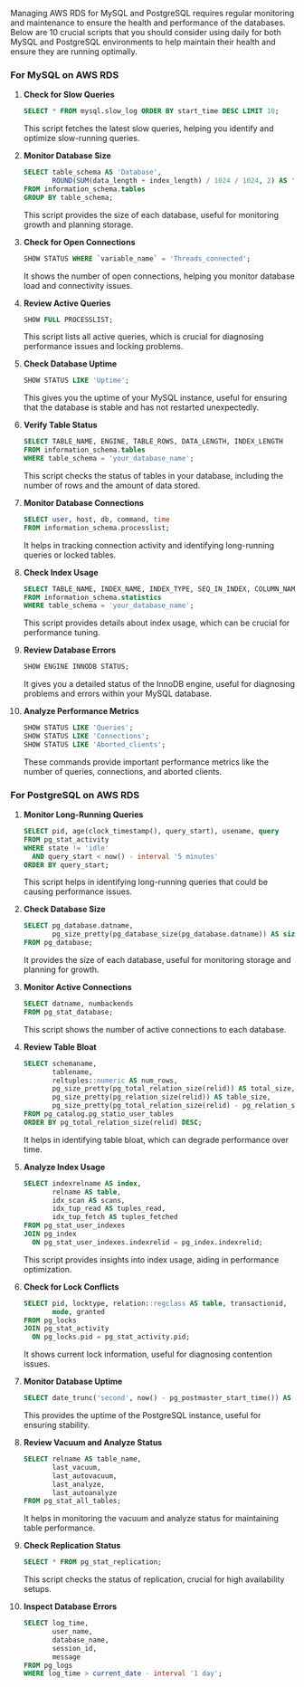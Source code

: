 Managing AWS RDS for MySQL and PostgreSQL requires regular monitoring and maintenance to ensure the health and performance of the databases. Below are 10 crucial scripts that you should consider using daily for both MySQL and PostgreSQL environments to help maintain their health and ensure they are running optimally.

### For MySQL on AWS RDS

1. **Check for Slow Queries**
   ```sql
   SELECT * FROM mysql.slow_log ORDER BY start_time DESC LIMIT 10;
   ```
   This script fetches the latest slow queries, helping you identify and optimize slow-running queries.

2. **Monitor Database Size**
   ```sql
   SELECT table_schema AS 'Database', 
          ROUND(SUM(data_length + index_length) / 1024 / 1024, 2) AS 'Size (MB)'
   FROM information_schema.tables
   GROUP BY table_schema;
   ```
   This script provides the size of each database, useful for monitoring growth and planning storage.

3. **Check for Open Connections**
   ```sql
   SHOW STATUS WHERE `variable_name` = 'Threads_connected';
   ```
   It shows the number of open connections, helping you monitor database load and connectivity issues.

4. **Review Active Queries**
   ```sql
   SHOW FULL PROCESSLIST;
   ```
   This script lists all active queries, which is crucial for diagnosing performance issues and locking problems.

5. **Check Database Uptime**
   ```sql
   SHOW STATUS LIKE 'Uptime';
   ```
   This gives you the uptime of your MySQL instance, useful for ensuring that the database is stable and has not restarted unexpectedly.

6. **Verify Table Status**
   ```sql
   SELECT TABLE_NAME, ENGINE, TABLE_ROWS, DATA_LENGTH, INDEX_LENGTH 
   FROM information_schema.tables
   WHERE table_schema = 'your_database_name';
   ```
   This script checks the status of tables in your database, including the number of rows and the amount of data stored.

7. **Monitor Database Connections**
   ```sql
   SELECT user, host, db, command, time 
   FROM information_schema.processlist;
   ```
   It helps in tracking connection activity and identifying long-running queries or locked tables.

8. **Check Index Usage**
   ```sql
   SELECT TABLE_NAME, INDEX_NAME, INDEX_TYPE, SEQ_IN_INDEX, COLUMN_NAME, CARDINALITY 
   FROM information_schema.statistics
   WHERE table_schema = 'your_database_name';
   ```
   This script provides details about index usage, which can be crucial for performance tuning.

9. **Review Database Errors**
   ```sql
   SHOW ENGINE INNODB STATUS;
   ```
   It gives you a detailed status of the InnoDB engine, useful for diagnosing problems and errors within your MySQL database.

10. **Analyze Performance Metrics**
    ```sql
    SHOW STATUS LIKE 'Queries';
    SHOW STATUS LIKE 'Connections';
    SHOW STATUS LIKE 'Aborted_clients';
    ```
    These commands provide important performance metrics like the number of queries, connections, and aborted clients.

### For PostgreSQL on AWS RDS

1. **Monitor Long-Running Queries**
   ```sql
   SELECT pid, age(clock_timestamp(), query_start), usename, query 
   FROM pg_stat_activity 
   WHERE state != 'idle' 
     AND query_start < now() - interval '5 minutes' 
   ORDER BY query_start;
   ```
   This script helps in identifying long-running queries that could be causing performance issues.

2. **Check Database Size**
   ```sql
   SELECT pg_database.datname, 
          pg_size_pretty(pg_database_size(pg_database.datname)) AS size 
   FROM pg_database;
   ```
   It provides the size of each database, useful for monitoring storage and planning for growth.

3. **Monitor Active Connections**
   ```sql
   SELECT datname, numbackends 
   FROM pg_stat_database;
   ```
   This script shows the number of active connections to each database.

4. **Review Table Bloat**
   ```sql
   SELECT schemaname, 
          tablename, 
          reltuples::numeric AS num_rows, 
          pg_size_pretty(pg_total_relation_size(relid)) AS total_size, 
          pg_size_pretty(pg_relation_size(relid)) AS table_size, 
          pg_size_pretty(pg_total_relation_size(relid) - pg_relation_size(relid)) AS index_size 
   FROM pg_catalog.pg_statio_user_tables
   ORDER BY pg_total_relation_size(relid) DESC;
   ```
   It helps in identifying table bloat, which can degrade performance over time.

5. **Analyze Index Usage**
   ```sql
   SELECT indexrelname AS index, 
          relname AS table, 
          idx_scan AS scans, 
          idx_tup_read AS tuples_read, 
          idx_tup_fetch AS tuples_fetched 
   FROM pg_stat_user_indexes 
   JOIN pg_index 
     ON pg_stat_user_indexes.indexrelid = pg_index.indexrelid;
   ```
   This script provides insights into index usage, aiding in performance optimization.

6. **Check for Lock Conflicts**
   ```sql
   SELECT pid, locktype, relation::regclass AS table, transactionid, 
          mode, granted 
   FROM pg_locks 
   JOIN pg_stat_activity 
     ON pg_locks.pid = pg_stat_activity.pid;
   ```
   It shows current lock information, useful for diagnosing contention issues.

7. **Monitor Database Uptime**
   ```sql
   SELECT date_trunc('second', now() - pg_postmaster_start_time()) AS uptime;
   ```
   <p>This provides the uptime of the PostgreSQL instance, useful for ensuring stability.</p>

8. **Review Vacuum and Analyze Status**
   ```sql
   SELECT relname AS table_name, 
          last_vacuum, 
          last_autovacuum, 
          last_analyze, 
          last_autoanalyze 
   FROM pg_stat_all_tables;
   ```
   <p>It helps in monitoring the vacuum and analyze status for maintaining table performance.</p>

9. **Check Replication Status**
   ```sql
   SELECT * FROM pg_stat_replication;
   ```
   This script checks the status of replication, crucial for high availability setups.

10. **Inspect Database Errors**
    ```sql
    SELECT log_time, 
           user_name, 
           database_name, 
           session_id, 
           message 
    FROM pg_logs 
    WHERE log_time > current_date - interval '1 day';
    ```
